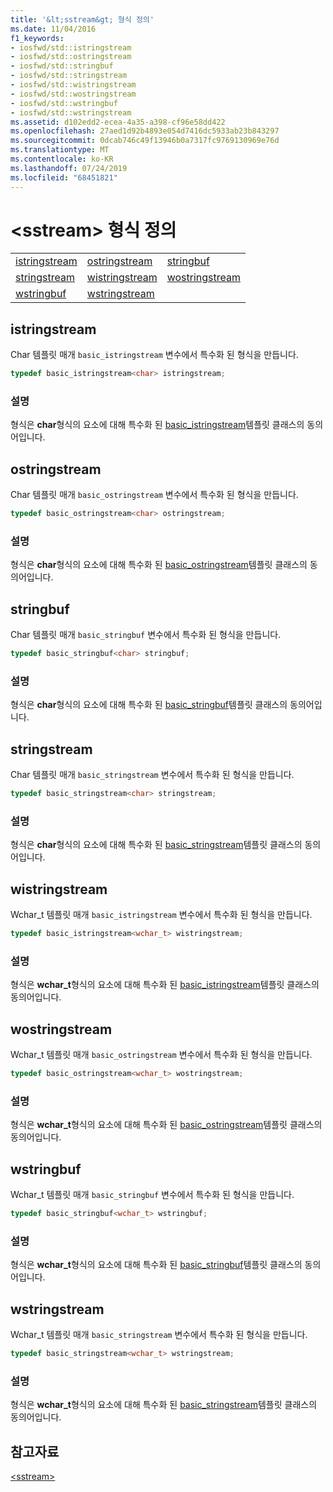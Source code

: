 ```yaml
---
title: '&lt;sstream&gt; 형식 정의'
ms.date: 11/04/2016
f1_keywords:
- iosfwd/std::istringstream
- iosfwd/std::ostringstream
- iosfwd/std::stringbuf
- iosfwd/std::stringstream
- iosfwd/std::wistringstream
- iosfwd/std::wostringstream
- iosfwd/std::wstringbuf
- iosfwd/std::wstringstream
ms.assetid: d102edd2-ecea-4a35-a398-cf96e58dd422
ms.openlocfilehash: 27aed1d92b4893e054d7416dc5933ab23b843297
ms.sourcegitcommit: 0dcab746c49f13946b0a7317fc9769130969e76d
ms.translationtype: MT
ms.contentlocale: ko-KR
ms.lasthandoff: 07/24/2019
ms.locfileid: "68451821"
---
```

# <a name="ltsstreamgt-typedefs"></a>&lt;sstream&gt; 형식 정의

||||
|-|-|-|
|[istringstream](#istringstream)|[ostringstream](#ostringstream)|[stringbuf](#stringbuf)|
|[stringstream](#stringstream)|[wistringstream](#wistringstream)|[wostringstream](#wostringstream)|
|[wstringbuf](#wstringbuf)|[wstringstream](#wstringstream)|

## <a name="istringstream"></a>  istringstream

Char 템플릿 매개 `basic_istringstream` 변수에서 특수화  된 형식을 만듭니다.

```cpp
typedef basic_istringstream<char> istringstream;
```

### <a name="remarks"></a>설명

형식은 **char**형식의 요소에 대해 특수화 된 [basic_istringstream](../standard-library/basic-istringstream-class.md)템플릿 클래스의 동의어입니다.

## <a name="ostringstream"></a>  ostringstream

Char 템플릿 매개 `basic_ostringstream` 변수에서 특수화  된 형식을 만듭니다.

```cpp
typedef basic_ostringstream<char> ostringstream;
```

### <a name="remarks"></a>설명

형식은 **char**형식의 요소에 대해 특수화 된 [basic_ostringstream](../standard-library/basic-ostringstream-class.md)템플릿 클래스의 동의어입니다.

## <a name="stringbuf"></a>  stringbuf

Char 템플릿 매개 `basic_stringbuf` 변수에서 특수화  된 형식을 만듭니다.

```cpp
typedef basic_stringbuf<char> stringbuf;
```

### <a name="remarks"></a>설명

형식은 **char**형식의 요소에 대해 특수화 된 [basic_stringbuf](../standard-library/basic-stringbuf-class.md)템플릿 클래스의 동의어입니다.

## <a name="stringstream"></a>  stringstream

Char 템플릿 매개 `basic_stringstream` 변수에서 특수화  된 형식을 만듭니다.

```cpp
typedef basic_stringstream<char> stringstream;
```

### <a name="remarks"></a>설명

형식은 **char**형식의 요소에 대해 특수화 된 [basic_stringstream](../standard-library/basic-stringstream-class.md)템플릿 클래스의 동의어입니다.

## <a name="wistringstream"></a>  wistringstream

Wchar_t 템플릿 매개 `basic_istringstream` 변수에서 특수화  된 형식을 만듭니다.

```cpp
typedef basic_istringstream<wchar_t> wistringstream;
```

### <a name="remarks"></a>설명

형식은 **wchar_t**형식의 요소에 대해 특수화 된 [basic_istringstream](../standard-library/basic-istringstream-class.md)템플릿 클래스의 동의어입니다.

## <a name="wostringstream"></a>  wostringstream

Wchar_t 템플릿 매개 `basic_ostringstream` 변수에서 특수화  된 형식을 만듭니다.

```cpp
typedef basic_ostringstream<wchar_t> wostringstream;
```

### <a name="remarks"></a>설명

형식은 **wchar_t**형식의 요소에 대해 특수화 된 [basic_ostringstream](../standard-library/basic-ostringstream-class.md)템플릿 클래스의 동의어입니다.

## <a name="wstringbuf"></a>  wstringbuf

Wchar_t 템플릿 매개 `basic_stringbuf` 변수에서 특수화  된 형식을 만듭니다.

```cpp
typedef basic_stringbuf<wchar_t> wstringbuf;
```

### <a name="remarks"></a>설명

형식은 **wchar_t**형식의 요소에 대해 특수화 된 [basic_stringbuf](../standard-library/basic-stringbuf-class.md)템플릿 클래스의 동의어입니다.

## <a name="wstringstream"></a>  wstringstream

Wchar_t 템플릿 매개 `basic_stringstream` 변수에서 특수화  된 형식을 만듭니다.

```cpp
typedef basic_stringstream<wchar_t> wstringstream;
```

### <a name="remarks"></a>설명

형식은 **wchar_t**형식의 요소에 대해 특수화 된 [basic_stringstream](../standard-library/basic-stringstream-class.md)템플릿 클래스의 동의어입니다.

## <a name="see-also"></a>참고자료

[\<sstream>](../standard-library/sstream.md)
